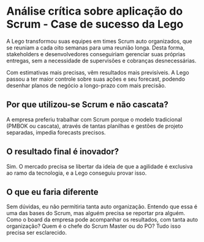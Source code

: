 # Análise crítica sobre aplicação do Scrum - Case de sucesso da Lego

A Lego transformou suas equipes em times Scrum auto organizados, que se reuniam a cada oito semanas para uma reunião longa. Desta forma, stakeholders e desenvolvedores conseguiriam gerenciar suas próprias entregas, sem a necessidade de supervisões e cobranças desnecessárias.

Com estimativas mais precisas, vêm resultados mais previsíveis. A Lego passou a ter maior controle sobre suas ações e seu forecast, podendo desenhar planos de negócio a longo-prazo com mais precisão.

## Por que utilizou-se Scrum e não cascata?

A empresa preferiu trabalhar com Scrum porque o modelo tradicional (PMBOK ou cascata), através de tantas planilhas e gestões de projeto separadas, impedia forecasts precisos.

## O resultado final é inovador?

Sim. O mercado precisa se libertar da ideia de que a agilidade é exclusiva ao ramo da tecnologia, e a Lego conseguiu provar isso.

## O que eu faria diferente

Sem dúvidas, eu não permitiria tanta auto organização. Entendo que essa é uma das bases do Scrum, mas alguém precisa se reportar pra alguém. Como o board da empresa pode acompanhar os resultados, com tanta auto organização? Quem é o chefe do Scrum Master ou do PO? Tudo isso precisa ser esclarecido.
